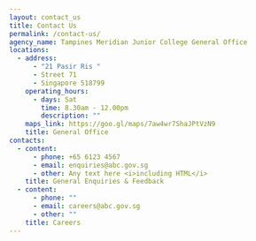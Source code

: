 ```yaml
---
layout: contact_us
title: Contact Us
permalink: /contact-us/
agency_name: Tampines Meridian Junior College General Office
locations:
  - address:
      - "21 Pasir Ris "
      - Street 71
      - Singapore 518799
    operating_hours:
      - days: Sat
        time: 8.30am - 12.00pm
        description: ""
    maps_link: https://goo.gl/maps/7aw4wr7ShaJPtVzN9
    title: General Office
contacts:
  - content:
      - phone: +65 6123 4567
      - email: enquiries@abc.gov.sg
      - other: Any text here <i>including HTML</i>
    title: General Enquiries & Feedback
  - content:
      - phone: ""
      - email: careers@abc.gov.sg
      - other: ""
    title: Careers
---
```

